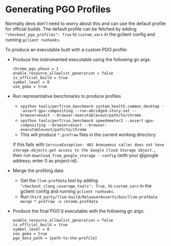 # Generating PGO Profiles

Normally devs don't need to worry about this and can use the default profile
for official builds.  The default profile can be fetched by adding
`"checkout_pgo_profiles": True` to `custom_vars` in the gclient config and
running `gclient runhooks`.

To produce an executable built with a custom PGO profile:

* Produce the instrumented executable using the following gn args:

  ```
  chrome_pgo_phase = 1
  enable_resource_allowlist_generation = false
  is_official_build = true
  symbol_level = 0
  use_goma = true
  ```

* Run representative benchmarks to produce profiles

  * `vpython tools/perf/run_benchmark system_health.common_desktop --assert-gpu-compositing --run-abridged-story-set --browser=exact --browser-executable=out/path/to/chrome`
  * `vpython tools/perf/run_benchmark speedometer2 --assert-gpu-compositing --browser=exact --browser-executable=out/path/to/chrome`
  * This will produce `*.profraw` files in the current working directory

  If this fails with `ServiceException: 401 Anonymous caller does not have storage.objects.get
  access to the Google Cloud Storage object.`, then run `download_from_google_storage --config`
  (with your @google address; enter 0 as project-id).

* Merge the profiling data

  * Get the `llvm-profdata` tool by adding `"checkout_clang_coverage_tools": True,` to `custom_vars` in the gclient config and running `gclient runhooks`.
  * Run `third_party/llvm-build/Release+Asserts/bin/llvm-profdata merge *.profraw -o chrome.profdata`

* Produce the final PGO'd executable with the following gn args:

  ```
  enable_resource_allowlist_generation = false
  is_official_build = true
  symbol_level = 0
  use_goma = true
  pgo_data_path = {path-to-the-profile}
  ```
